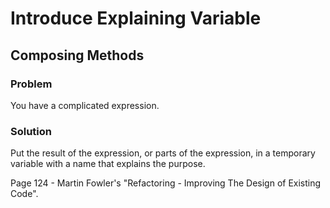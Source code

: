# Introduce Explaining Variable

## Composing Methods

### Problem
You have a complicated expression.

### Solution
Put the result of the expression, or parts of the expression, in a temporary variable with a name that explains the purpose.

Page 124 - Martin Fowler's "Refactoring - Improving The Design of Existing Code".